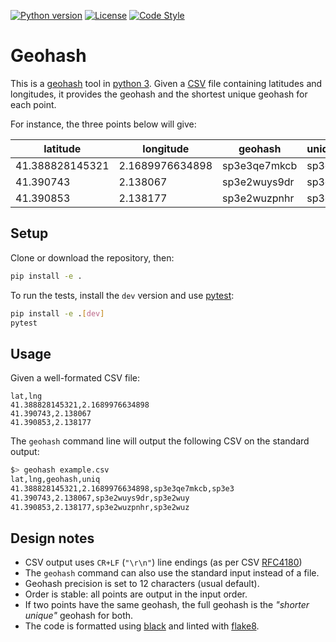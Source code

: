 [![Python version](https://img.shields.io/badge/python-3.7-blue)](https://www.python.org/downloads/release/python-375/)
[![License](https://img.shields.io/badge/License-MIT-blue)](https://opensource.org/licenses/MIT)
[![Code Style](https://img.shields.io/badge/code%20style-black-black)](https://github.com/psf/black)

# Geohash

This is a [geohash](http://geohash.org) tool in
[python 3](https://www.python.org/downloads/release/python-375/).
Given a [CSV](https://tools.ietf.org/html/rfc4180)
file containing latitudes and longitudes,
it provides the geohash and the shortest unique geohash for each point.

For instance, the three points below will give:

| latitude        | longitude       | geohash      | unique_prefix |
| --------------- | --------------- | ------------ | ------------- |
| 41.388828145321 | 2.1689976634898 | sp3e3qe7mkcb | sp3e3         |
| 41.390743       | 2.138067        | sp3e2wuys9dr | sp3e2wuy      |
| 41.390853       | 2.138177        | sp3e2wuzpnhr | sp3e2wuz      |

## Setup

Clone or download the repository, then:

```bash
pip install -e .
```

To run the tests, install the `dev` version and use
[pytest](https://docs.pytest.org/en/latest/):

```bash
pip install -e .[dev]
pytest
```

## Usage

Given a well-formated CSV file:

```csv
lat,lng
41.388828145321,2.1689976634898
41.390743,2.138067
41.390853,2.138177
```

The `geohash` command line will output the following CSV on the standard output:

```bash
$> geohash example.csv
lat,lng,geohash,uniq
41.388828145321,2.1689976634898,sp3e3qe7mkcb,sp3e3
41.390743,2.138067,sp3e2wuys9dr,sp3e2wuy
41.390853,2.138177,sp3e2wuzpnhr,sp3e2wuz
```

## Design notes

- CSV output uses `CR+LF` (`"\r\n"`) line endings
  (as per CSV [RFC4180](https://tools.ietf.org/html/rfc4180))
- The `geohash` command can also use the standard input instead of a file.
- Geohash precision is set to 12 characters (usual default).
- Order is stable: all points are output in the input order.
- If two points have the same geohash,
  the full geohash is the _"shorter unique"_ geohash for both.
- The code is formatted using [black](https://pypi.org/project/black/)
  and linted with [flake8](https://pypi.org/project/flake8/).
